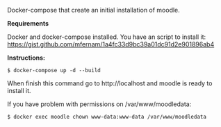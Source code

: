 Docker-compose that create an initial installation of moodle.

**Requirements**

Docker and docker-compose installed. You have an script to install it:
https://gist.github.com/mfernam/1a4fc33d9bc39a01dc91d2e901896ab4


**Instructions:**
~~~~
$ docker-compose up -d --build
~~~~

When finish this command go to http://localhost and moodle is ready to install it.

If you have problem with permissions on /var/www/moodledata:

~~~~
$ docker exec moodle chown www-data:www-data /var/www/moodledata
~~~~
